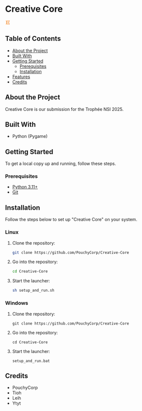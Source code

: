 # Creative Core

![Creative Core Logo](data/icon.png)

## Table of Contents
- [About the Project](#about-the-project)
- [Built With](#built-with)
- [Getting Started](#getting-started)
  - [Prerequisites](#prerequisites)
  - [Installation](#installation)
- [Features](#features)
- [Credits](#credits)

## About the Project

Creative Core is our submission for the Trophée NSI 2025.

## Built With
- Python (Pygame)

## Getting Started

To get a local copy up and running, follow these steps.

### Prerequisites
- [Python 3.11+](https://www.python.org/downloads/)
- [Git](https://git-scm.com/downloads)

## Installation

Follow the steps below to set up "Creative Core" on your system.

### Linux
1. Clone the repository:
   ```bash
   git clone https://github.com/PouchyCorp/Creative-Core
   
2. Go into the repository:
   ```bash
   cd Creative-Core

3. Start the launcher:
   ```bash
   sh setup_and_run.sh

### Windows
1. Clone the repository:
   ```shell
   git clone https://github.com/PouchyCorp/Creative-Core
   
2. Go into the repository:
   ```shell
   cd Creative-Core

3. Start the launcher:
   ```shell
   setup_and_run.bat

## Credits
- PouchyCorp
- Tioh
- Leih
- Ytyt